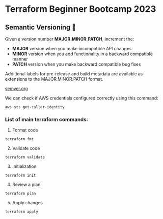 # Terraform Beginner Bootcamp 2023

## Semantic Versioning :mage:

Given a version number **MAJOR.MINOR.PATCH**, increment the:

- **MAJOR** version when you make incompatible API changes
- **MINOR** version when you add functionality in a backward compatible manner
- **PATCH** version when you make backward compatible bug fixes

Additional labels for pre-release and build metadata are available as extensions to the MAJOR.MINOR.PATCH format.

[semver.org](https://semver.org/)

We can check if AWS credentials configured correctly using this command:
```
aws sts get-caller-identity
```

### List of main terraform commands:
1. Format code 
```
terraform fmt
```  
2. Validate code
```
terraform validate
``` 
3. Initialization
```
terraform init
```
4. Review a plan
```
terraform plan
```
5. Apply changes
```
terraform apply
```